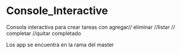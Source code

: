 # Console_Interactive
Consola interactiva para crear tareas con agregar// eliminar //listar // completar //quitar completado

Los app se encuentra en la rama del master
